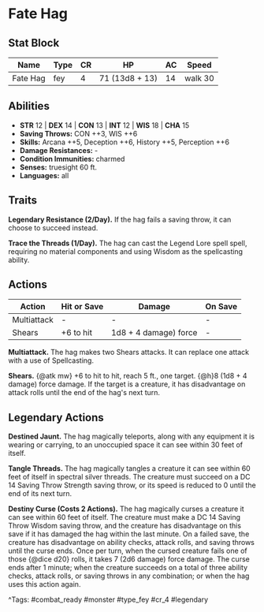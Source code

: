 # Fate Hag

## Stat Block

| Name | Type | CR | HP | AC | Speed |
|------|------|----|----|----|-------|
| Fate Hag | fey | 4 | 71 (13d8 + 13) | 14 | walk 30 |

## Abilities

- **STR** 12 | **DEX** 14 | **CON** 13 | **INT** 12 | **WIS** 18 | **CHA** 15
- **Saving Throws:** CON ++3, WIS ++6  
- **Skills:** Arcana ++5, Deception ++6, History ++5, Perception ++6  
- **Damage Resistances:** -  
- **Condition Immunities:** charmed  
- **Senses:** truesight 60 ft.  
- **Languages:** all

## Traits

**Legendary Resistance (2/Day).** If the hag fails a saving throw, it can choose to succeed instead.

**Trace the Threads (1/Day).** The hag can cast the Legend Lore spell spell, requiring no material components and using Wisdom as the spellcasting ability.


## Actions

| Action | Hit or Save | Damage | On Save |
|--------|--------------|--------|----------|
| Multiattack | - | - | - |
| Shears | +6 to hit | 1d8 + 4 damage) force | - |

**Multiattack.** The hag makes two Shears attacks. It can replace one attack with a use of Spellcasting.

**Shears.** {@atk mw} +6 to hit to hit, reach 5 ft., one target. {@h}8 (1d8 + 4 damage) force damage. If the target is a creature, it has disadvantage on attack rolls until the end of the hag's next turn.

## Legendary Actions

**Destined Jaunt.** The hag magically teleports, along with any equipment it is wearing or carrying, to an unoccupied space it can see within 30 feet of itself.

**Tangle Threads.** The hag magically tangles a creature it can see within 60 feet of itself in spectral silver threads. The creature must succeed on a DC 14 Saving Throw Strength saving throw, or its speed is reduced to 0 until the end of its next turn.

**Destiny Curse (Costs 2 Actions).** The hag magically curses a creature it can see within 60 feet of itself. The creature must make a DC 14 Saving Throw Wisdom saving throw, and the creature has disadvantage on this save if it has damaged the hag within the last minute. On a failed save, the creature has disadvantage on ability checks, attack rolls, and saving throws until the curse ends. Once per turn, when the cursed creature fails one of those {@dice d20} rolls, it takes 7 (2d6 damage) force damage. The curse ends after 1 minute; when the creature succeeds on a total of three ability checks, attack rolls, or saving throws in any combination; or when the hag uses this action again.



^Tags: #combat_ready #monster #type_fey #cr_4 #legendary